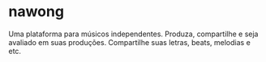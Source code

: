 # nawong
Uma plataforma para músicos independentes. Produza, compartilhe e seja avaliado em suas produções. Compartilhe suas letras, beats, melodias e etc.
